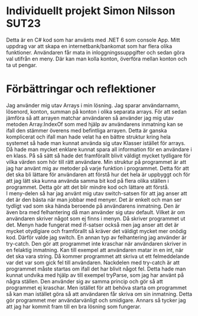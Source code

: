 # Individuellt projekt Simon Nilsson SUT23
Detta är en C# kod som har använts med .NET 6 som console App. Mitt uppdrag var att skapa en internetbank/bankomat som har flera olika funktioner. Användaren får mata in inloggningssuppgifter och sedan göra val utifrån en meny. Där kan man kolla konton, överföra mellan konton och ta ut pengar. 


# Förbättringar och reflektioner
Jag använder mig utav Arrays i min lösning. Jag sparar användarnamn, lösenord, konton, summan på konton i olika separata arrays. För att sedan jämföra så att arrayen matchar användaren så använder jag mig utav metoden Array.IndexOf som med hjälp av användarens inmatning kan se ifall den stämmer överens med befintliga arrayen. Detta är ganska komplicerat och ifall man hade velat ha en bättre struktur kring hela systemet så hade man kunnat använda sig utav Klasser istället för arrays. Då hade man mycket enklare kunnat spara all information för en användare i en klass. På så sätt så hade det framförallt blivit väldigt mycket tydligare för vilka värden som hör till rätt användare. 
Min struktur på programmet är att jag har använt mig av metoder på varje funktion i programmet. Detta för att det ska bli lättare för användaren att förstå hur det hela är uppbyggt och för att jag lätt ska kunna använda samma bit kod på flera olika ställen i programmet. Detta gör att det blir mindre kod och lättare att förstå.  
I meny-delen så har jag använt mig utav switch-satsen för att jag anser att det är den bästa när man jobbar med menyer. Det är enkelt och man ser tydligt vad som ska hända beroende på användarens inmatning. Den är även bra med felhantering då man använder sig utav default. Vilket är om användaren skriver något som ej finns i menyn. Då skriver programmet ut det. Menyn hade fungerat med if-satser också men jag anser att det är mycket otydlgiare och framförallt så kräver det väldigt mycket mer onödig kod. Därför valde jag switch. 
En annan typ av felhantering jag använder är try-catch. Den gör att programmet inte kraschar när användaren skriver in en felaktig inmatning. Kan till exempel att användaren matar in en int, när det ska vara string. Då kommer programmet att skriva ut ett felmeddelande var det var som gick fel till användaren. Nackdelen med try-catch är att programmet måste startas om ifall det har blivit något fel. Detta hade man kunnat undvika med hjälp av till exempel tryParse, som jag har använt på några ställen. Den använder sig av samma princip och gör så att programmet ej kraschar. Men istället för att behöva starta om programmet så kan man istället göra så att användaren får skriva om sin inmatning. Detta gör programmet mer användarvänligt och smidigare. 
Annars så tycker jag att jag har kommit fram till en bra lösning som fungerar. 
